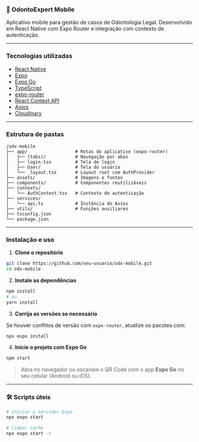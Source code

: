 ### 🦷 OdontoExpert Mobile

Aplicativo mobile para gestão de casos de Odontologia Legal. Desenvolvido em React Native com Expo Router e integração com contexto de autenticação.

---

### Tecnologias utilizadas

* [React Native](https://reactnative.dev/)
* [Expo](https://expo.dev/)
* [Expo Go](https://expo.dev/client)
* [TypeScript](https://www.typescriptlang.org/)
* [expo-router](https://expo.github.io/router/)
* [React Context API](https://reactjs.org/docs/context.html)
* [Axios](https://axios-http.com/)
* [Cloudinary](https://cloudinary.com/)

---

### Estrutura de pastas

```
/odx-mobile
├── app/                  # Rotas do aplicativo (expo-router)
│   ├── (tabs)/           # Navegação por abas
│   ├── login.tsx         # Tela de login
│   ├── User/             # Tela do usuário
│   └── _layout.tsx       # Layout root com AuthProvider
├── assets/               # Imagens e fontes
├── components/           # Componentes reutilizáveis
├── contexts/             
│   └── AuthContext.tsx   # Contexto de autenticação
├── services/             
│   └── api.ts            # Instância do Axios
├── utils/                # Funções auxiliares
├── tsconfig.json
└── package.json
```

---

###  Instalação e uso

1. **Clone o repositório**

```bash
git clone https://github.com/seu-usuario/odx-mobile.git
cd odx-mobile
```

2. **Instale as dependências**

```bash
npm install
# ou
yarn install
```

3. **Corrija as versões se necessário**

Se houver conflitos de versão com `expo-router`, atualize os pacotes com:

```bash
npx expo install
```

4. **Inicie o projeto com Expo Go**

```bash
npm start
```

> Abra no navegador ou escaneie o QR Code com o app **Expo Go** no seu celular (Android ou iOS).

---

### 🛠 Scripts úteis

```bash
# iniciar o servidor Expo
npx expo start

# limpar cache
npx expo start -c
```
